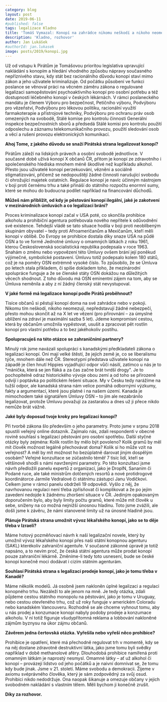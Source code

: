```yaml
---
category: blog
layout: post
date: 2019-06-11
#published: false
tags: legalizace Kladno
title: 'Tomáš Vymazal: Konopí na zahrádce nikomu neškodí a nikoho neomezuje'
description: 'Kladno, rozhovor'
author: Jan Lukášek
#authorId: jan.lukasek
image: posts/2019/konopi.jpg
---
```

Už od vstupu k Pirátům je Tomášovou prioritou legislativa upravující nakládání s konopím a hledání vhodného způsobu nápravy současného nepříznivého stavu, kdy stát bez racionálního důvodu konopí staví mimo zákon a jeho uživatele kriminalizuje. Od počátku působení ve funkci poslance se věnoval práci na věcném záměru zákona o regulované legalizaci samopěstování psychoaktivního konopí pro osobní potřebu a též dostupnosti léčebného konopí v českých lékárnách. V rámci poslaneckého mandátu je členem Výboru pro bezpečnost, Petičního výboru, Podvýboru pro vězeňství, Podvýboru pro lékovou politiku, racionální využití farmakoterapie a přístrojové techniky, Podvýboru pro ochranu práv osob omezených na svobodě, Stálé komise pro kontrolu činnosti Generální inspekce bezpečnostních sborů a předsedá Stálé komisi pro kontrolu použití odposlechu a záznamu telekomunikačního provozu, použití sledování osob a věcí a rušení provozu elektronických komunikací.


**Ahoj Tome, z jakého důvodu se snaží Pirátská strana legalizovat konopí?**

Pirátům záleží na lidských právech a osobní svobodě jednotlivce. V současné době užívá konopí X občanů ČR, přitom je konopí ze zdravotního i společenského hlediska mnohem méně škodlivé než kupříkladu alkohol. Přesto jsou uživatelé konopí perzekuováni, vězněni a sociálně stigmatizováni, přičemž se nedopouštějí žádné činnosti narušující svobodu či ohrožující majetek ostatních. Regulace konopí je navíc účinným nástrojem v boji proti černému trhu a také přináší do státního rozpočtu enormní sumy, které se mohou do budoucna podílet například na financování důchodů. 

**Můžeš nám přiblížit, od kdy je pěstování konopí ilegální, jaké je zakotvení v mezinárodních úmluvách a co legalizaci brání?**

Proces kriminalizace konopí začal v USA poté, co skončila prohibice alkoholu a prohibiční agentura potřebovala nového nepřítele k odůvodnění své existence. Tehdejší vládě se tato situace hodila v boji proti neoblíbeným skupinám obyvatel – tedy proti Afroameričanům a Mexičanům, kteří měli konopí v oblibě. Do Evropy se prohibice dostala díky snaze USA na půdě OSN a to ve formě Jednotné úmluvy o omamných látkách z roku 1961, kterou Československá socialistická republika podepsala v roce 1963. Snahám o změnu nebo vypovězení této Úmluvy ovšem brání její poněkud výjimečné, symbolické postavení. Úmluvu totiž podepsalo kolem 180 států, což je na poměry OSN extrémně vysoké číslo. To způsobilo, že se Úmluva po letech stala příkladem, či spíše dokladem toho, že mezinárodní spolupráce funguje a že se členské státy OSN dokážou na důležitých věcech shodnout. Z toho důvodu má OSN eminentní zájem na tom, aby se Úmluva neměnila a aby z ní žádný členský stát nevystupoval. 

**V jaké formě má legalizace konopí podle Pirátů proběhnout?**

Tisíce občanů si pěstují konopí doma na své zahrádce nebo v pokoji. Nikomu tím neškodí, nikoho neomezují, nepředstavují žádné nebezpečí, přesto mohou skončit až na X let ve vězení (pro přirovnání – za úmyslné ublížení na zdraví je maximální sazba 5 let). Jdeme kompromisní cestou, která by občanům umožnila vypěstovat, usušit a zpracovat pět rostlin konopí pro vlastní potřebu a to bez jakéhokoliv postihu. 

**Spolupracuješ na této otázce se zahraničními partnery?**

Minulý rok jsme navázali spolupráci s kanadskými předkladateli zákona o legalizaci konopí. Oni mají velké štěstí, že jejich země je, co se liberalismu týče, mnohem dále než ČR. Stereotypní představa uživatele konopí na západě je člen hnutí Hippies vyjadřující odpor vůči násilí, zatímco u nás je to "mánička, která se jen fláká a za čas začne brát tvrdší drogy". Je to pochopitelně odraz historického vývoje obou zemí a od toho se přirozeně odvíjí i poptávka po politickém řešení situace. My v Česku tedy narážíme na tužší odpor, ale kanadská strana nám velice pomáhá odbornými výzkumy, fakty a argumentací, které jsou platné i na našem území. Kanada je mimochodem také signatářem Úmluvy OSN – to jim ale nezabránilo legalizovat, protože Úmluvu považují za zastaralou a dnes už ji přece nikdo nemůže brát vážně.

**Jaké byly doposud tvoje kroky pro legalizaci konopí?**

Při tvorbě zákona šlo především o jeho parametry. Proto jsme v srpnu 2018 spustili veřejný online dotazník. Zajímalo nás, zdali respondenti v obecné rovině souhlasí s legalizací pěstování pro osobní spotřebu. Další styčné otázky byly zejména: Kolik rostlin by mělo být povoleno? Kolik gramů by měl mít člověk možnost legálně přechovávat doma? Kolik si ho může vzít na veřejnost? A měl by mít možnost ho bezúplatně darovat jiným dospělým osobám? Veřejné konzultace se zúčastnilo téměř 7 tisíc lidí, kteří se většinově shodli s námi navrženými parametry. Po této konzultaci jsme návrh předložili panelu expertů z organizací, jako je DropIN, Sananim či Podané ruce, ale také ministrům dotčených resortů a nové protidrogové koordinátorce Jarmile Vedralové či státnímu zástupci Janu Vodičkovi. Celkem jsme v rámci panelu obdrželi 19 odpovědí. Vyšlo z něj, že navrhovanou regulaci není třeba zpřísňovat či komplikovat a že po jejím zavedení nedojde k žádnému zhoršení situace v ČR. Jediným opakovaným doporučením bylo, aby byly limity počtu gramů, které může mít člověk u sebe, sníženy na co možná nejnižší únosnou hladinu. Toto jsme zvážili, ale došli jsme k závěru, že námi stanovené limity už na únosné hladině jsou. 

**Plánuje Pirátská strana umožnit vývoz lékařského konopí, jako se to děje třeba v Izraeli?**

Máme hotový pozměňovací návrh k naší legalizační novele, který by umožnil vývoz lékařského konopí přes naši státní konopnou agenturu (SAKL) kterékoliv zahraniční agentuře. V současné zákonné úpravě je totiž napsáno, a to nevím proč, že česká státní agentura může prodat konopí pouze zahraniční lékárně. Změníme-li tedy toto usnesení, bude se české konopí konečně moci dodávat i cizím státním agenturám. 

**Souhlasí Pirátská strana s legalizací prodeje konopí, jako je tomu třeba v Kanadě?**

Máme několik modelů. Já osobně jsem nakloněn úplné legalizaci a regulaci konopného trhu. Nezáleží to ale jenom na mně. Je tedy otázka, zdali půjdeme cestou státního monopolu na pěstování, jako je tomu v Uruguay, nebo cestou otevřeného trhu, což už roky funguje v americkém Coloradu nebo kanadském Vancouveru. Rozhodně se ale chceme vyhnout tomu, aby u nás prodej a konzumace konopí nabyly podoby prodeje a konzumace alkoholu. V ní totiž figuruje všudypřítomná reklama a lobbování nakloněné zájmům byznysu na úkor zájmu občanů. 

**Závěrem jedna čertovská otázka. Vyřešila nebo vyřeší něco prohibice?**

Prohibice je opatření, které má přechodně regulovat trh v momentě, kdy se na něj dostane zdravotně destruktivní látka, jako jsme tomu byli svědky například v době methanolové aféry. Dlouhodobá prohibice namířená proti omamným látkám je naprostý nesmysl. Omamné látky – ať už alkohol či konopí – provázejí lidstvo od jeho počátků a je naivní domnívat se, že tomu kdy bude jinak. Jsme v 21. století. Máme svobodu a demokracii. Žijeme v axiomu svéprávného člověka, který je sám zodpovědný za svůj osud. Prohibici nikdo nedodržuje. Ona naopak šikanuje a omezuje občany v jejich svobodném nakládání s vlastním tělem. Měli bychom ji konečně zrušit.

**Díky za rozhovor.**

